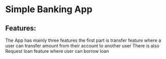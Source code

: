 # Simple Banking App
## Features:
The App has mainly three features the first part is transfer feature where a user can transfer  amount from their account to another user
There is also Request loan feature where user can borrow loan

